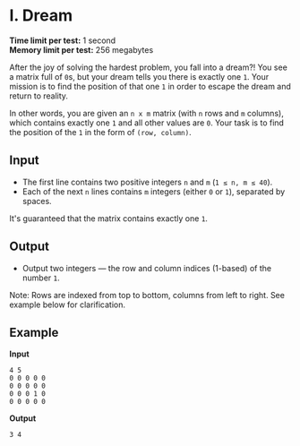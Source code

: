 
# I. Dream

**Time limit per test:** 1 second  
**Memory limit per test:** 256 megabytes

After the joy of solving the hardest problem, you fall into a dream?! You see a matrix full of `0`s, but your dream tells you there is exactly one `1`. Your mission is to find the position of that one `1` in order to escape the dream and return to reality.

In other words, you are given an `n x m` matrix (with `n` rows and `m` columns), which contains exactly one `1` and all other values are `0`. Your task is to find the position of the `1` in the form of `(row, column)`.

## Input

- The first line contains two positive integers `n` and `m` (`1 ≤ n, m ≤ 40`).
- Each of the next `n` lines contains `m` integers (either `0` or `1`), separated by spaces.

It's guaranteed that the matrix contains exactly one `1`.

## Output

- Output two integers — the row and column indices (1-based) of the number `1`.

Note: Rows are indexed from top to bottom, columns from left to right. See example below for clarification.

## Example

**Input**
```
4 5
0 0 0 0 0
0 0 0 0 0
0 0 0 1 0
0 0 0 0 0
```

**Output**
```
3 4
```
